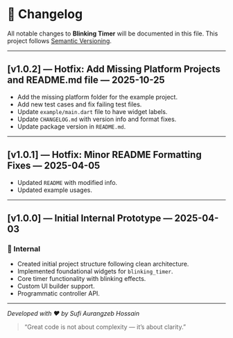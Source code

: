 # 📜 Changelog

All notable changes to **Blinking Timer** will be documented in this file.
This project follows [Semantic Versioning](https://semver.org/).

---

## [v1.0.2] — Hotfix: Add Missing Platform Projects and README.md file — 2025-10-25

- Add the missing platform folder for the example project.
- Add new test cases and fix failing test files.
- Update `example/main.dart` file to have widget labels.
- Update `CHANGELOG.md` with version info and format fixes.
- Update package version in `README.md`.

---

## [v1.0.1] — Hotfix: Minor README Formatting Fixes — 2025-04-05

- Updated `README` with modified info.
- Updated example usages.

---

## [v1.0.0] — Initial Internal Prototype — 2025-04-03

### 🧪 Internal

- Created initial project structure following clean architecture.
- Implemented foundational widgets for `blinking_timer`.
- Core timer functionality with blinking effects.
- Custom UI builder support.
- Programmatic controller API.

---

*Developed with ❤️ by Sufi Aurangzeb Hossain*
> “Great code is not about complexity — it’s about clarity.”
